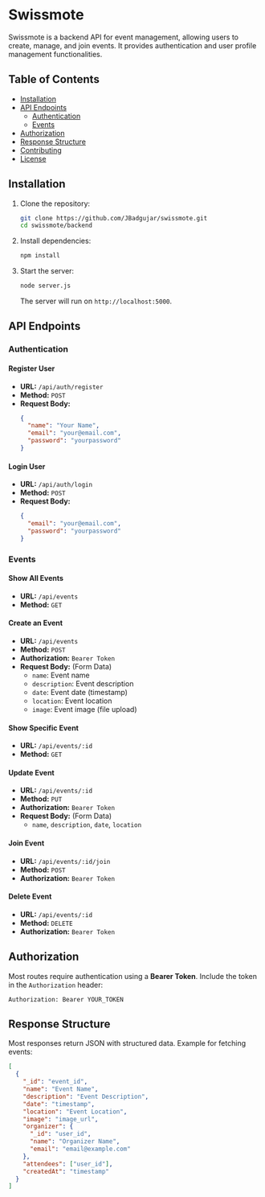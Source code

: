 # Swissmote

Swissmote is a backend API for event management, allowing users to create, manage, and join events. It provides authentication and user profile management functionalities.

## Table of Contents

- [Installation](#installation)
- [API Endpoints](#api-endpoints)
  - [Authentication](#authentication)
  - [Events](#events)
- [Authorization](#authorization)
- [Response Structure](#response-structure)
- [Contributing](#contributing)
- [License](#license)

## Installation

1. Clone the repository:
   ```bash
   git clone https://github.com/JBadgujar/swissmote.git
   cd swissmote/backend
   ```
2. Install dependencies:
   ```bash
   npm install
   ```
3. Start the server:
   ```bash
   node server.js
   ```
   The server will run on `http://localhost:5000`.

## API Endpoints

### Authentication

#### Register User

- **URL:** `/api/auth/register`
- **Method:** `POST`
- **Request Body:**
  ```json
  {
    "name": "Your Name",
    "email": "your@email.com",
    "password": "yourpassword"
  }
  ```

#### Login User

- **URL:** `/api/auth/login`
- **Method:** `POST`
- **Request Body:**
  ```json
  {
    "email": "your@email.com",
    "password": "yourpassword"
  }
  ```

### Events

#### Show All Events

- **URL:** `/api/events`
- **Method:** `GET`

#### Create an Event

- **URL:** `/api/events`
- **Method:** `POST`
- **Authorization:** `Bearer Token`
- **Request Body:** (Form Data)
  - `name`: Event name
  - `description`: Event description
  - `date`: Event date (timestamp)
  - `location`: Event location
  - `image`: Event image (file upload)

#### Show Specific Event

- **URL:** `/api/events/:id`
- **Method:** `GET`

#### Update Event

- **URL:** `/api/events/:id`
- **Method:** `PUT`
- **Authorization:** `Bearer Token`
- **Request Body:** (Form Data)
  - `name`, `description`, `date`, `location`

#### Join Event

- **URL:** `/api/events/:id/join`
- **Method:** `POST`
- **Authorization:** `Bearer Token`

#### Delete Event

- **URL:** `/api/events/:id`
- **Method:** `DELETE`
- **Authorization:** `Bearer Token`

## Authorization

Most routes require authentication using a **Bearer Token**. Include the token in the `Authorization` header:

```http
Authorization: Bearer YOUR_TOKEN
```

## Response Structure

Most responses return JSON with structured data. Example for fetching events:

```json
[
  {
    "_id": "event_id",
    "name": "Event Name",
    "description": "Event Description",
    "date": "timestamp",
    "location": "Event Location",
    "image": "image_url",
    "organizer": {
      "_id": "user_id",
      "name": "Organizer Name",
      "email": "email@example.com"
    },
    "attendees": ["user_id"],
    "createdAt": "timestamp"
  }
]
```
